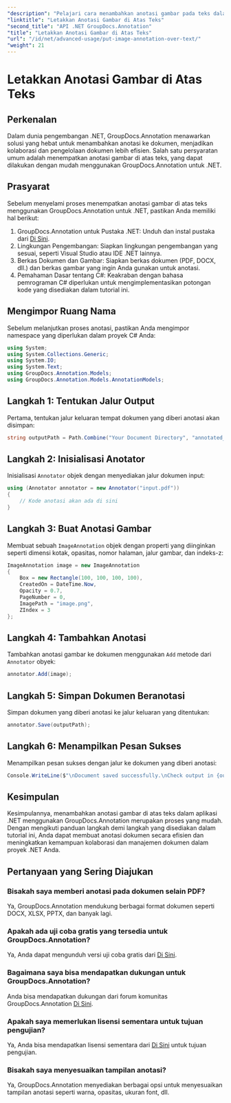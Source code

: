 ```yaml
---
"description": "Pelajari cara menambahkan anotasi gambar pada teks dalam .NET menggunakan GroupDocs.Annotation untuk manajemen dokumen dan kolaborasi yang efisien."
"linktitle": "Letakkan Anotasi Gambar di Atas Teks"
"second_title": "API .NET GroupDocs.Annotation"
"title": "Letakkan Anotasi Gambar di Atas Teks"
"url": "/id/net/advanced-usage/put-image-annotation-over-text/"
"weight": 21
---
```


# Letakkan Anotasi Gambar di Atas Teks

## Perkenalan
Dalam dunia pengembangan .NET, GroupDocs.Annotation menawarkan solusi yang hebat untuk menambahkan anotasi ke dokumen, menjadikan kolaborasi dan pengelolaan dokumen lebih efisien. Salah satu persyaratan umum adalah menempatkan anotasi gambar di atas teks, yang dapat dilakukan dengan mudah menggunakan GroupDocs.Annotation untuk .NET.
## Prasyarat
Sebelum menyelami proses menempatkan anotasi gambar di atas teks menggunakan GroupDocs.Annotation untuk .NET, pastikan Anda memiliki hal berikut:
1. GroupDocs.Annotation untuk Pustaka .NET: Unduh dan instal pustaka dari [Di Sini](https://releases.groupdocs.com/annotation/net/).
2. Lingkungan Pengembangan: Siapkan lingkungan pengembangan yang sesuai, seperti Visual Studio atau IDE .NET lainnya.
3. Berkas Dokumen dan Gambar: Siapkan berkas dokumen (PDF, DOCX, dll.) dan berkas gambar yang ingin Anda gunakan untuk anotasi.
4. Pemahaman Dasar tentang C#: Keakraban dengan bahasa pemrograman C# diperlukan untuk mengimplementasikan potongan kode yang disediakan dalam tutorial ini.

## Mengimpor Ruang Nama
Sebelum melanjutkan proses anotasi, pastikan Anda mengimpor namespace yang diperlukan dalam proyek C# Anda:
```csharp
using System;
using System.Collections.Generic;
using System.IO;
using System.Text;
using GroupDocs.Annotation.Models;
using GroupDocs.Annotation.Models.AnnotationModels;
```
## Langkah 1: Tentukan Jalur Output
Pertama, tentukan jalur keluaran tempat dokumen yang diberi anotasi akan disimpan:
```csharp
string outputPath = Path.Combine("Your Document Directory", "annotated_document.pdf");
```
## Langkah 2: Inisialisasi Anotator
Inisialisasi `Annotator` objek dengan menyediakan jalur dokumen input:
```csharp
using (Annotator annotator = new Annotator("input.pdf"))
{
    // Kode anotasi akan ada di sini
}
```
## Langkah 3: Buat Anotasi Gambar
Membuat sebuah `ImageAnnotation` objek dengan properti yang diinginkan seperti dimensi kotak, opasitas, nomor halaman, jalur gambar, dan indeks-z:
```csharp
ImageAnnotation image = new ImageAnnotation
{
    Box = new Rectangle(100, 100, 100, 100),
    CreatedOn = DateTime.Now,
    Opacity = 0.7,
    PageNumber = 0,
    ImagePath = "image.png",
    ZIndex = 3
};
```
## Langkah 4: Tambahkan Anotasi
Tambahkan anotasi gambar ke dokumen menggunakan `Add` metode dari `Annotator` obyek:
```csharp
annotator.Add(image);
```
## Langkah 5: Simpan Dokumen Beranotasi
Simpan dokumen yang diberi anotasi ke jalur keluaran yang ditentukan:
```csharp
annotator.Save(outputPath);
```
## Langkah 6: Menampilkan Pesan Sukses
Menampilkan pesan sukses dengan jalur ke dokumen yang diberi anotasi:
```csharp
Console.WriteLine($"\nDocument saved successfully.\nCheck output in {outputPath}.");
```

## Kesimpulan
Kesimpulannya, menambahkan anotasi gambar di atas teks dalam aplikasi .NET menggunakan GroupDocs.Annotation merupakan proses yang mudah. Dengan mengikuti panduan langkah demi langkah yang disediakan dalam tutorial ini, Anda dapat membuat anotasi dokumen secara efisien dan meningkatkan kemampuan kolaborasi dan manajemen dokumen dalam proyek .NET Anda.
## Pertanyaan yang Sering Diajukan
### Bisakah saya memberi anotasi pada dokumen selain PDF?
Ya, GroupDocs.Annotation mendukung berbagai format dokumen seperti DOCX, XLSX, PPTX, dan banyak lagi.
### Apakah ada uji coba gratis yang tersedia untuk GroupDocs.Annotation?
Ya, Anda dapat mengunduh versi uji coba gratis dari [Di Sini](https://releases.groupdocs.com/).
### Bagaimana saya bisa mendapatkan dukungan untuk GroupDocs.Annotation?
Anda bisa mendapatkan dukungan dari forum komunitas GroupDocs.Annotation [Di Sini](https://forum.groupdocs.com/c/annotation/10).
### Apakah saya memerlukan lisensi sementara untuk tujuan pengujian?
Ya, Anda bisa mendapatkan lisensi sementara dari [Di Sini](https://purchase.groupdocs.com/temporary-license/) untuk tujuan pengujian.
### Bisakah saya menyesuaikan tampilan anotasi?
Ya, GroupDocs.Annotation menyediakan berbagai opsi untuk menyesuaikan tampilan anotasi seperti warna, opasitas, ukuran font, dll.